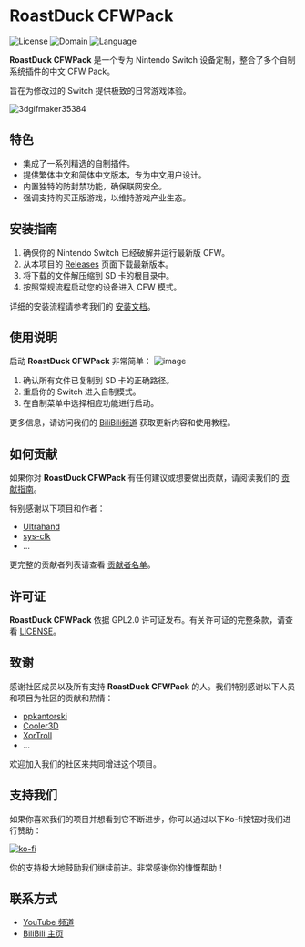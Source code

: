 # RoastDuck CFWPack

![License](https://img.shields.io/badge/license-GPLv2.0-brightgreen.svg)
![Domain](https://img.shields.io/badge/Domain-Switch%20Software%20Development-blue.svg)
![Language](https://img.shields.io/badge/Language-C%20%2F%20C%2B%2B-lightgrey.svg)

**RoastDuck CFWPack** 是一个专为 Nintendo Switch 设备定制，整合了多个自制系统插件的中文 CFW Pack。

旨在为修改过的 Switch 提供极致的日常游戏体验。

![3dgifmaker35384](https://github.com/sskyNS/RoastDuck-CFWPack/assets/121209531/cd06f112-140a-4018-b528-2af4ae76c147)



## 特色

- 集成了一系列精选的自制插件。
- 提供繁体中文和简体中文版本，专为中文用户设计。
- 内置独特的防封禁功能，确保联网安全。
- 强调支持购买正版游戏，以维持游戏产业生态。

## 安装指南

1. 确保你的 Nintendo Switch 已经破解并运行最新版 CFW。
2. 从本项目的 [Releases](https://github.com/sskyNS/RoastDuck-CFWPack/releases) 页面下载最新版本。
3. 将下载的文件解压缩到 SD 卡的根目录中。
4. 按照常规流程启动您的设备进入 CFW 模式。

详细的安装流程请参考我们的 [安装文档](INSTALL.md)。

## 使用说明

启动 **RoastDuck CFWPack** 非常简单：
![image](https://github.com/sskyNS/RoastDuck-CFWPack/assets/121209531/db431f1c-9b19-4406-b32d-10720a5ec886)

1. 确认所有文件已复制到 SD 卡的正确路径。
2. 重启你的 Switch 进入自制模式。
3. 在自制菜单中选择相应功能进行启动。

更多信息，请访问我们的 [BiliBili频道](https://space.bilibili.com/679023184) 获取更新内容和使用教程。

## 如何贡献

如果你对 **RoastDuck CFWPack** 有任何建议或想要做出贡献，请阅读我们的 [贡献指南](CONTRIBUTING.md)。

特别感谢以下项目和作者：

- [Ultrahand](https://github.com/ppkantorski/Ultrahand-Overlay)
- [sys-clk](https://github.com/retronx-team/sys-clk)
- ...

更完整的贡献者列表请查看 [贡献者名单](CONTRIBUTORS.md)。

## 许可证

**RoastDuck CFWPack** 依据 GPL2.0 许可证发布。有关许可证的完整条款，请查看 [LICENSE](LICENSE)。

## 致谢

感谢社区成员以及所有支持 **RoastDuck CFWPack** 的人。我们特别感谢以下人员和项目为社区的贡献和热情：

- [ppkantorski](https://github.com/ppkantorski)
- [Cooler3D](https://github.com/rashevskyv/4IFIR)
- [XorTroll](https://github.com/XorTroll)
- ...

欢迎加入我们的社区来共同增进这个项目。


## 支持我们

如果你喜欢我们的项目并想看到它不断进步，你可以通过以下Ko-fi按钮对我们进行赞助：

[![ko-fi](https://ko-fi.com/img/githubbutton_sm.svg)](https://ko-fi.com/M4M3P9CWM)

你的支持极大地鼓励我们继续前进。非常感谢你的慷慨帮助！

## 联系方式

- [YouTube 频道](https://youtube.com/@ssky-?si=lPttBaHAnWjSMgsB)
- [BiliBili 主页](https://space.bilibili.com/679023184?spm_id_from=333.1007.0.0)
